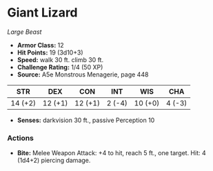 # Giant Lizard

*Large* *Beast*

- **Armor Class:** 12
- **Hit Points:** 19 (3d10+3)
- **Speed:** walk 30 ft. climb 30 ft.
- **Challenge Rating:** 1/4 (50 XP)
- **Source:** A5e Monstrous Menagerie, page 448

| STR | DEX | CON | INT | WIS | CHA |
| --- | --- | --- | --- | --- | --- |
| 14 (+2) | 12 (+1) | 12 (+1) | 2 (-4) | 10 (+0) | 4 (-3) |

- **Senses:** darkvision 30 ft., passive Perception 10

### Actions

- **Bite:** Melee Weapon Attack: +4 to hit, reach 5 ft., one target. Hit: 4 (1d4+2) piercing damage.


